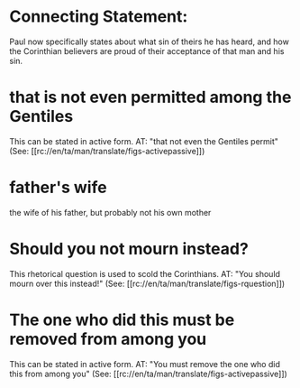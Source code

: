 # Connecting Statement:

Paul now specifically states about what sin of theirs he has heard, and how the Corinthian believers are proud of their acceptance of that man and his sin.

# that is not even permitted among the Gentiles

This can be stated in active form. AT: "that not even the Gentiles permit" (See: [[rc://en/ta/man/translate/figs-activepassive]])

# father's wife

the wife of his father, but probably not his own mother

# Should you not mourn instead?

This rhetorical question is used to scold the Corinthians. AT: "You should mourn over this instead!" (See: [[rc://en/ta/man/translate/figs-rquestion]])

# The one who did this must be removed from among you

This can be stated in active form. AT: "You must remove the one who did this from among you" (See: [[rc://en/ta/man/translate/figs-activepassive]])